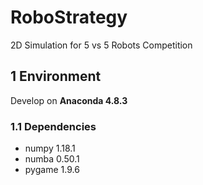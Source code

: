 # RoboStrategy
2D Simulation for 5 vs 5 Robots Competition

## 1 Environment
  Develop on **Anaconda 4.8.3**
  ### 1.1 Dependencies
  - numpy 1.18.1
  - numba 0.50.1
  - pygame 1.9.6